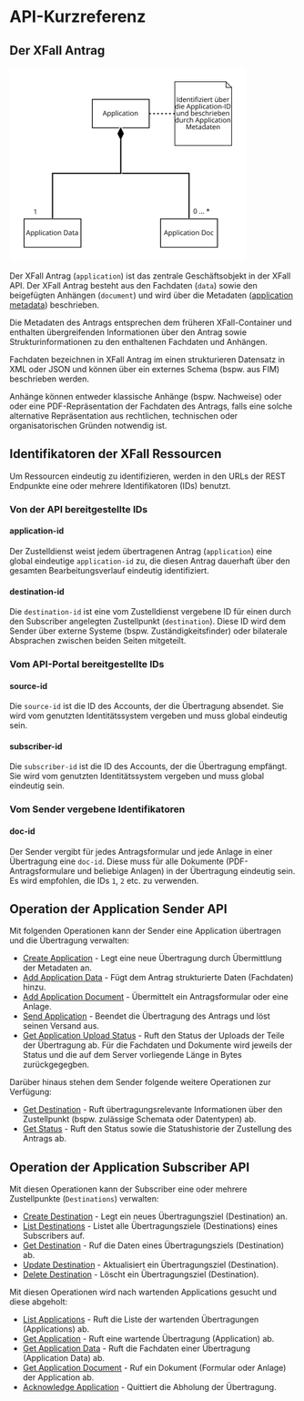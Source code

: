 # API-Kurzreferenz

## Der XFall Antrag

![application_structure](https://raw.githubusercontent.com/fiep-poc/assets/master/images/quick_reference/application_structure.png "Struktur des XFall Antrags")

Der XFall Antrag (`application`) ist das zentrale Geschäftsobjekt in der XFall API. Der XFall Antrag besteht aus den Fachdaten (`data`) sowie den beigefügten Anhängen (`document`) und wird über die Metadaten ([application metadata](../models/application/metadata.json)) beschrieben.

Die Metadaten des Antrags entsprechen dem früheren XFall-Container und enthalten übergreifenden Informationen über den Antrag sowie Strukturinformationen zu den enthaltenen Fachdaten und Anhängen.

Fachdaten bezeichnen in XFall Antrag im einen strukturieren Datensatz in XML oder JSON und können über ein externes Schema (bspw. aus FIM) beschrieben werden. 

Anhänge können entweder klassische Anhänge (bspw. Nachweise) oder oder eine PDF-Repräsentation der Fachdaten des Antrags, falls eine solche alternative Repräsentation aus rechtlichen, technischen oder organisatorischen Gründen notwendig ist.

## Identifikatoren der XFall Ressourcen

Um Ressourcen eindeutig zu identifizieren, werden in den URLs der REST Endpunkte eine oder mehrere Identifikatoren (IDs) benutzt. 

### Von der API bereitgestellte IDs
#### application-id
Der Zustelldienst weist jedem übertragenen Antrag (`application`) eine global eindeutige `application-id` zu, die diesen Antrag dauerhaft über den gesamten Bearbeitungsverlauf eindeutig identifiziert.

#### destination-id
Die `destination-id` ist eine vom Zustelldienst vergebene ID für einen durch den Subscriber angelegten Zustellpunkt (`destination`). Diese ID wird dem Sender über externe Systeme (bspw. Zuständigkeitsfinder) oder bilaterale Absprachen zwischen beiden Seiten mitgeteilt.

### Vom API-Portal bereitgestellte IDs
#### source-id
Die `source-id` ist die ID des Accounts, der die Übertragung absendet. Sie wird vom genutzten Identitätssystem vergeben und muss global eindeutig sein.

#### subscriber-id
Die `subscriber-id` ist die ID des Accounts, der die Übertragung empfängt. Sie wird vom genutzten Identitätssystem vergeben und muss global eindeutig sein.

### Vom Sender vergebene Identifikatoren
#### doc-id
Der Sender vergibt für jedes Antragsformular und jede Anlage in einer Übertragung eine `doc-id`. Diese muss für alle Dokumente (PDF-Antragsformulare und beliebige Anlagen) in der Übertragung eindeutig sein. Es wird empfohlen, die IDs `1`, `2` etc. zu verwenden.

## Operation der Application Sender API

Mit folgenden Operationen kann der Sender eine Application übertragen und die Übertragung verwalten:

- [Create Application](../reference/sender.json/paths/~1{source-id}~1{destination-id}/post) - Legt eine neue Übertragung durch Übermittlung der Metadaten an.
- [Add Application Data](../reference/sender.json/paths/~1{source-id}~1{destination-id}~1{application-id}~1data/put) - Fügt dem Antrag strukturierte Daten (Fachdaten) hinzu.
- [Add Application Document](../reference/sender.json/paths/~1{source-id}~1{destination-id}~1{application-id}~1docs~1{doc-id}/put) - Übermittelt ein Antragsformular oder eine Anlage.
- [Send Application](../reference/sender.json/paths/~1{source-id}~1{destination-id}~1{application-id}/post) - Beendet die Übertragung des Antrags und löst seinen Versand aus.
- [Get Application Upload Status](../reference/sender.json/paths/~1{source-id}~1{destination-id}~1{application-id}~1upload-status/get) - Ruft den Status der Uploads der Teile der Übertragung ab. Für die Fachdaten und Dokumente wird jeweils der Status und die auf dem Server vorliegende Länge in Bytes zurückgegegben.

Darüber hinaus stehen dem Sender folgende weitere Operationen zur Verfügung:

- [Get Destination](../reference/sender.json/paths/~1{source-id}~1{destination-id}/get) - Ruft übertragungsrelevante Informationen über den Zustellpunkt (bspw. zulässige Schemata oder Datentypen) ab.
- [Get Status](../reference/sender.json/paths/~1{source-id}~1{application-id}~1status/get) - Ruft den Status sowie die Statushistorie der Zustellung des Antrags ab.

## Operation der Application Subscriber API

Mit diesen Operationen kann der Subscriber eine oder mehrere Zustellpunkte (`Destinations`) verwalten:
- [Create Destination](../reference/subscriber.json/paths/~1{subscriber-id}~1destinations/post) - Legt ein neues Übertragungsziel (Destination) an.
- [List Destinations](../reference/subscriber.json/paths/~1{subscriber-id}~1destinations/get) - Listet alle Übertragungsziele (Destinations) eines Subscribers auf.
- [Get Destination](../reference/subscriber.json/paths/~1{subscriber-id}~1destinations~1{destination-id}/get) - Ruf die Daten eines Übertragungsziels (Destination) ab.
- [Update Destination](../reference/subscriber.json/paths/~1{subscriber-id}~1destinations~1{destination-id}/put) - Aktualisiert ein Übertragungsziel (Destination).
- [Delete Destination](../reference/subscriber.json/paths/~1{subscriber-id}~1destinations~1{destination-id}/delete) - Löscht ein Übertragungsziel (Destination).

Mit diesen Operationen wird nach wartenden Applications gesucht und diese abgeholt:
- [List Applications](../reference/subscriber.json/paths/~1{subscriber-id}~1destinations~1{destination-id}~1applications/get) - Ruft die Liste der wartenden Übertragungen (Applications) ab.
- [Get Application](../reference/subscriber.json/paths/~1{subscriber-id}~1destinations~1{destination-id}~1applications~1{application-id}/get) - Ruft eine wartende Übertragung (Application) ab.
- [Get Application Data](../reference/subscriber.json/paths/~1{subscriber-id}~1destinations~1{destination-id}~1applications~1{application-id}~1application-data/get) - Ruft die Fachdaten einer Übertragung (Application Data) ab.
- [Get Application Document](../reference/subscriber.json/paths/~1{subscriber-id}~1destinations~1{destination-id}~1applications~1{application-id}~1docs~1{doc-id}/get) - Ruf ein Dokument (Formular oder Anlage) der Application ab.
- [Acknowledge Application](../reference/subscriber.json/paths/~1{subscriber-id}~1destinations~1{destination-id}~1applications~1{application-id}/post) - Quittiert die Abholung der Übertragung.
